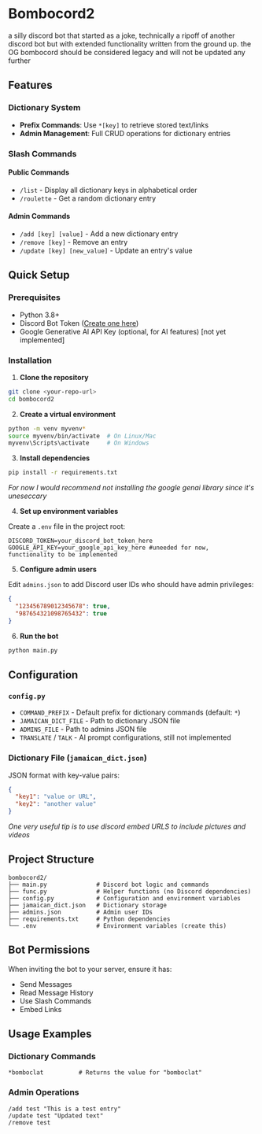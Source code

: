 # Bombocord2

a silly discord bot that started as a joke, technically a ripoff of another discord bot but with extended functionality written from the ground up.
the OG bombocord should be considered legacy and will not be updated any further

## Features

### Dictionary System
- **Prefix Commands**: Use `*[key]` to retrieve stored text/links
- **Admin Management**: Full CRUD operations for dictionary entries

### Slash Commands

#### Public Commands
- `/list` - Display all dictionary keys in alphabetical order
- `/roulette` - Get a random dictionary entry

#### Admin Commands
- `/add [key] [value]` - Add a new dictionary entry
- `/remove [key]` - Remove an entry
- `/update [key] [new_value]` - Update an entry's value

## Quick Setup

### Prerequisites
- Python 3.8+
- Discord Bot Token ([Create one here](https://discord.com/developers/applications))
- Google Generative AI API Key (optional, for AI features) [not yet implemented]

### Installation

1. **Clone the repository**
```bash
git clone <your-repo-url>
cd bombocord2
```

2. **Create a virtual environment**
```bash
python -m venv myvenv*
source myvenv/bin/activate  # On Linux/Mac
myvenv\Scripts\activate     # On Windows
```

3. **Install dependencies**
```bash
pip install -r requirements.txt
```
*For now I would recommend not installing the google genai library since it's uneseccary*

4. **Set up environment variables**

Create a `.env` file in the project root:
```env
DISCORD_TOKEN=your_discord_bot_token_here
GOOGLE_API_KEY=your_google_api_key_here #uneeded for now, functionality to be implemented
```

5. **Configure admin users**

Edit `admins.json` to add Discord user IDs who should have admin privileges:
```json
{
  "123456789012345678": true,
  "987654321098765432": true
}
```

6. **Run the bot**
```bash
python main.py
```

## Configuration

### `config.py`
- `COMMAND_PREFIX` - Default prefix for dictionary commands (default: `*`)
- `JAMAICAN_DICT_FILE` - Path to dictionary JSON file
- `ADMINS_FILE` - Path to admins JSON file
- `TRANSLATE` / `TALK` - AI prompt configurations, still not implemented

### Dictionary File (`jamaican_dict.json`)
JSON format with key-value pairs:
```json
{
  "key1": "value or URL",
  "key2": "another value"
}
```
*One very useful tip is to use discord embed URLS to include pictures and videos*

## Project Structure

```
bombocord2/
├── main.py              # Discord bot logic and commands
├── func.py              # Helper functions (no Discord dependencies)
├── config.py            # Configuration and environment variables
├── jamaican_dict.json   # Dictionary storage
├── admins.json          # Admin user IDs
├── requirements.txt     # Python dependencies
└── .env                 # Environment variables (create this)
```

## Bot Permissions

When inviting the bot to your server, ensure it has:
- Send Messages
- Read Message History
- Use Slash Commands
- Embed Links

## Usage Examples

### Dictionary Commands
```
*bomboclat          # Returns the value for "bomboclat"
```

### Admin Operations
```
/add test "This is a test entry"
/update test "Updated text"
/remove test
```

